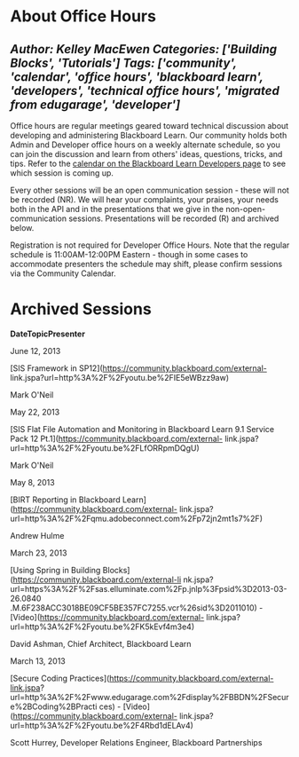 # About Office Hours
*Author: Kelley MacEwen*
*Categories: ['Building Blocks', 'Tutorials']*
*Tags: ['community', 'calendar', 'office hours', 'blackboard learn', 'developers', 'technical office hours', 'migrated from edugarage', 'developer']*
---
Office hours are regular meetings geared toward technical discussion about
developing and administering Blackboard Learn. Our community holds both Admin
and Developer office hours on a weekly alternate schedule, so you can join the
discussion and learn from others' ideas, questions, tricks, and tips. Refer to
the [calendar on the Blackboard Learn Developers
page](https://community.blackboard.com/community/developers/learn) to see
which session is coming up.

Every other sessions will be an open communication session - these will not be
recorded (NR). We will hear your complaints, your praises, your needs both in
the API and in the presentations that we give in the non-open-communication
sessions. Presentations will be recorded (R) and archived below.

Registration is not required for Developer Office Hours. Note that the regular
schedule is 11:00AM-12:00PM Eastern - though in some cases to accommodate
presenters the schedule may shift, please confirm sessions via the Community
Calendar.

# Archived Sessions

**Date****Topic****Presenter**

June 12, 2013

[SIS Framework in SP12](https://community.blackboard.com/external-
link.jspa?url=http%3A%2F%2Fyoutu.be%2FIE5eWBzz9aw)

Mark O'Neil

May 22, 2013

[SIS Flat File Automation and Monitoring in Blackboard Learn 9.1 Service Pack
12 Pt.1](https://community.blackboard.com/external-
link.jspa?url=http%3A%2F%2Fyoutu.be%2FLfORRpmDQgU)

Mark O'Neil

May 8, 2013

[BIRT Reporting in Blackboard
Learn](https://community.blackboard.com/external-
link.jspa?url=http%3A%2F%2Fqmu.adobeconnect.com%2Fp72jn2mt1s7%2F)

Andrew Hulme

March 23, 2013

[Using Spring in Building Blocks](https://community.blackboard.com/external-li
nk.jspa?url=https%3A%2F%2Fsas.elluminate.com%2Fp.jnlp%3Fpsid%3D2013-03-26.0840
.M.6F238ACC3018BE09CF5BE357FC7255.vcr%26sid%3D2011010) -
[Video](https://community.blackboard.com/external-
link.jspa?url=http%3A%2F%2Fyoutu.be%2FK5kEvf4m3e4)

David Ashman, Chief Architect, Blackboard Learn

March 13, 2013

[Secure Coding Practices](https://community.blackboard.com/external-link.jspa?
url=http%3A%2F%2Fwww.edugarage.com%2Fdisplay%2FBBDN%2FSecure%2BCoding%2BPracti
ces) - [Video](https://community.blackboard.com/external-
link.jspa?url=http%3A%2F%2Fyoutu.be%2F4Rbd1dELAv4)

Scott Hurrey, Developer Relations Engineer, Blackboard Partnerships

